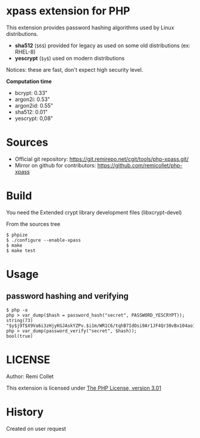 # xpass extension for PHP

This extension provides password hashing algorithms used by Linux distributions.

* **sha512** (`$6$`) provided for legacy as used on some old distributions (ex: RHEL-8)
* **yescrypt** (`$y$`) used on modern distributions

Notices: these are fast, don't expect high security level.

**Computation time**

* bcrypt: 0.33"
* argon2i: 0.53"
* argon2id: 0.55"
* sha512: 0.01"
* yescrypt: 0,08"

# Sources

* Official git repository: https://git.remirepo.net/cgit/tools/php-xpass.git/
* Mirror on github for contributors: https://github.com/remicollet/php-xpass

# Build

You need the Extended crypt library development files (libxcrypt-devel)

From the sources tree

    $ phpize
    $ ./configure --enable-xpass
    $ make
    $ make test

# Usage

## password hashing and verifying

    $ php -a
    php > var_dump($hash = password_hash("secret", PASSWORD_YESCRYPT));
    string(73) "$y$j9T$X9Va6i3zHjyKGJAskYZPv.$i1m/WR1C6/tqhB7IdOsi9Ar1JF4Qr38vBx104ao1OS5"
    php > var_dump(password_verify("secret", $hash));
    bool(true)

# LICENSE

Author: Remi Collet

This extension is licensed under [The PHP License, version 3.01](http://www.php.net/license/3_01.txt)

# History

Created on user request
